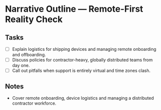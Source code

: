 # Narrative Outline — Remote-First Reality Check

## Tasks
- [ ] Explain logistics for shipping devices and managing remote onboarding and offboarding.
- [ ] Discuss policies for contractor-heavy, globally distributed teams from day one.
- [ ] Call out pitfalls when support is entirely virtual and time zones clash.

## Notes
- Cover remote onboarding, device logistics and managing a distributed contractor workforce.
